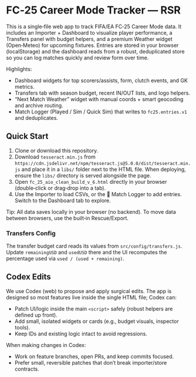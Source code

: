 # FC‑25 Career Mode Tracker — RSR

This is a single‑file web app to track FIFA/EA FC‑25 Career Mode data. It includes an Importer + Dashboard to visualize player performance, a Transfers panel with budget helpers, and a premium Weather widget (Open‑Meteo) for upcoming fixtures. Entries are stored in your browser (localStorage) and the dashboard reads from a robust, deduplicated store so you can log matches quickly and review form over time.

Highlights:
- Dashboard widgets for top scorers/assists, form, clutch events, and GK metrics.
- Transfers tab with season budget, recent IN/OUT lists, and logo helpers.
- “Next Match Weather” widget with manual coords + smart geocoding and archive routing.
- Match Logger (Played / Sim / Quick Sim) that writes to `fc25.entries.v1` and deduplicates.

## Quick Start
1. Clone or download this repository.
2. Download `tesseract.min.js` from `https://cdn.jsdelivr.net/npm/tesseract.js@5.0.0/dist/tesseract.min.js` and place it in a `libs/` folder next to the HTML file. When deploying, ensure the `libs/` directory is served alongside the page.
3. Open `fc_25_aio_clean_build_v_6.html` directly in your browser (double‑click or drag‑drop into a tab).
4. Use the Importer to load CSVs, or the 📸 Match Logger to add entries. Switch to the Dashboard tab to explore.

Tip: All data saves locally in your browser (no backend). To move data between browsers, use the built‑in Rescue/Export.

### Transfers Config
The transfer budget card reads its values from `src/config/transfers.js`. Update `remainingUSD` and `usedUSD` there and the UI recomputes the percentage used via `used / (used + remaining)`.

## Codex Edits
We use Codex (web) to propose and apply surgical edits. The app is designed so most features live inside the single HTML file; Codex can:
- Patch UI/logic inside the main `<script>` safely (robust helpers are defined up front).
- Add small, isolated widgets or cards (e.g., budget visuals, inspector tools).
- Keep IDs and existing logic intact to avoid regressions.

When making changes in Codex:
- Work on feature branches, open PRs, and keep commits focused.
- Prefer small, reversible patches that don’t break importer/store contracts.
